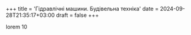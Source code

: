 +++
title = 'Гідравлічні машини. Будівельна техніка'
date = 2024-09-28T21:35:17+03:00
draft = false
+++

lorem 10
